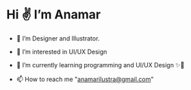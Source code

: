 <html>
    <head>
    </head>
    <body>
      <h1> Hi ✌️ I’m Anamar </h1>
</head>

- 🎨 I’m Designer and Illustrator.
  
- 👀 I’m interested in UI/UX Design
  
- 📘 I’m currently learning programming and UI/UX Design ✨💖

- 📫 How to reach me "anamarilustra@gmail.com"
